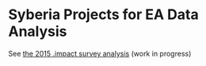 # Syberia Projects for EA Data Analysis

See [the 2015 .impact survey analysis](https://github.com/peterhurford/ea-data/tree/master/models/dev/imsurvey) (work in progress)

